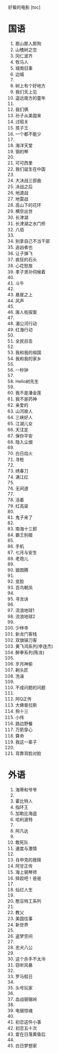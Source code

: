 好看的电影
[toc]

# 国语
1. 那山那人那狗
2. 山楂树之恋
3. 冈仁波齐
4. 牧马人
5. 城南旧事
6. 边城
7. 
8. 树上有个好地方
9. 我们天上见
10. 遥远南方的童年
11. 
12. 我们俩
13. 孙子从美国来
14. 过昭关
15. 孩子王
16. 一个都不能少
17. 
18. 海洋天堂
19. 钢的琴
20. 
21. 可可西里
22. 我们诞生在中国
23. 
24. 大决战三部曲
25. 决战之后
26. 地道战
27. 地雷战
28. 高山下的花环
29. 横空出世
30. 长津湖
31. 长津湖之水门桥
32. 八佰
33. 
34. 别拿自己不当干部
35. 追凶者也
36. 让子弹飞
37. 疯狂的石头
38. 心花怒放
39. 孝子贤孙伺候着
40. 
41. 斗牛
42. 
43. 悬崖之上
44. 风声
45. 
46. 唐人街探案
47. 
48. 湄公河行动
49. 红海行动
50. 
51. 全民目击
52. 
53. 我和我的祖国
54. 我和我的家乡
55. 
56. 一秒钟
57. 
58. Hello树先生
59. 
60. 我不是潘金莲
61. 我不是药神
62. 亲爱的
63. 山河故人
64. 三峡好人
65. 江湖儿女
66. 天注定
67. 保你平安
68. 隐入尘烟
69. 
70. 白日焰火
71. 寻枪
72. 
73. 绣春刀
74. 满江红
75. 
76. 无间道
77. 
78. 活着
79. 红高粱
80. 
81. 鬼子来了
82. 
83. 南海十三郎
84. 霸王别姬
85. 
86. 手机
87. 七月与安生
88. 老炮儿
89. 
90. 狼图腾
91. 
92. 变脸
93. 百鸟朝凤
94. 
95. 寻龙诀
96. 
97. 流浪地球1
98. 流浪地球2
99. 
100. 少林寺
101. 新龙门客栈
102. 双旗镇刀客
103. 黄飞鸿系列(李连杰)
104. 醉拳系列(陈龙)
105. 
106. 岁月神偷
107. 剃头匠
108. 洗澡
109. 
110. 不成问题的问题
111. 
112. 阿Q正传
113. 大佛普拉斯
114. 狗十三
115. 小伟
116. 路边野餐
117. 万箭穿心
118. 算命
119. 我这一辈子
120. 
121. 背靠背脸对脸

# 外语
1. 海蒂和爷爷
2. 
3. 霍比特人
4. 指环王
5. 加勒比海盗
6. 哈利波特
7. 
8. 阿凡达
9. 
10. 敢死队
11. 速度与激情
12. 
13. 肖申克的救赎
14. 阿甘正传
15. 海上钢琴师
16. 摔跤吧！爸爸
17. 
18. 灿烂人生
19. 
20. 憨豆特工系列
21. 
22. 教父
23. 美国往事
24. 新世界
25. 
26. 盗梦空间
27. 
28. 忠犬八公
29. 
30. 这个杀手不太冷
31. 窃听风暴
32. 
33. 罗马假日
34. 
35. 头号玩家
36. 
37. 血战钢锯岭
38. 
39. 电锯惊魂
40. 
41. 初恋这件小事 
42. 初恋五十次
43. 爱在日落黄昏后
44. 
45. 白日梦想家